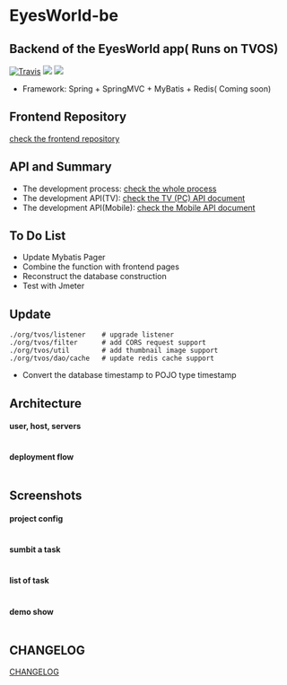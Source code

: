 # EyesWorld-be

## Backend of the EyesWorld app( Runs on TVOS)

[![Travis](https://img.shields.io/travis/rust-lang/rust.svg?style=plastic)](https://github.com/lianghao208/EyesWorld-be)
[![](https://img.shields.io/badge/JDK-1.8.025-red.svg)](https://github.com/lianghao208/EyesWorld-be)
[![](https://img.shields.io/badge/maven--central-v3.0.5-blue.svg)](https://maven.apache.org)

* Framework: Spring + SpringMVC + MyBatis + Redis( Coming soon)

Frontend Repository
--------------
[check the frontend repository](https://github.com/eyes-world/eyes-world-fe) 

API and Summary
--------------
* The development process: [check the whole process](https://github.com/lianghao208/eyes-world-server/blob/master/README.md) 
* The development API(TV): [check the TV (PC) API document](https://github.com/lianghao208/eyes-world-api/blob/master/api.md) 
* The development API(Mobile): [check the Mobile API document](https://github.com/lianghao208/eyes-world-api/blob/master/api-web.md) 

To Do List
----------

- Update Mybatis Pager
- Combine the function with frontend pages
- Reconstruct the database construction
- Test with Jmeter

Update
-----------------
```
./org/tvos/listener    # upgrade listener
./org/tvos/filter      # add CORS request support
./org/tvos/util        # add thumbnail image support
./org/tvos/dao/cache   # update redis cache support
```
- Convert the database timestamp to POJO type timestamp


Architecture
------------
#### user, host, servers
![]()

#### deployment flow
![]()

Screenshots
-----------

#### project config
![]()

#### sumbit a task
![]()

#### list of task
![]()

#### demo show
![]()

## CHANGELOG
[CHANGELOG](https://github.com/lianghao208/EyesWorld-be/blob/master/changeLog.md)
